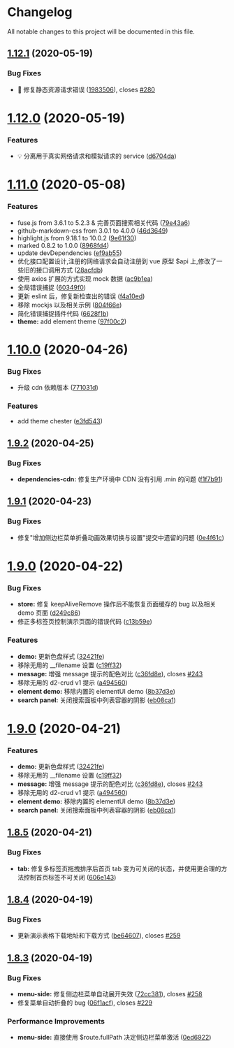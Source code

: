 # Changelog

All notable changes to this project will be documented in this file.

## [1.12.1](https://github.com/d2-projects/d2-admin/compare/v1.12.0...v1.12.1) (2020-05-19)


### Bug Fixes

* :bug: 修复静态资源请求错误 ([1983506](https://github.com/d2-projects/d2-admin/commit/1983506e46b117a064d959ee5b189e20168b5d71)), closes [#280](https://github.com/d2-projects/d2-admin/issues/280)

# [1.12.0](https://github.com/d2-projects/d2-admin/compare/v1.11.0...v1.12.0) (2020-05-19)


### Features

* :bulb: 分离用于真实网络请求和模拟请求的 service ([d6704da](https://github.com/d2-projects/d2-admin/commit/d6704dad5c2fd4ebea611aaccd714d0003f64935))

# [1.11.0](https://github.com/d2-projects/d2-admin/compare/v1.10.0...v1.11.0) (2020-05-08)


### Features

* fuse.js from 3.6.1 to 5.2.3 & 完善页面搜索相关代码 ([79e43a6](https://github.com/d2-projects/d2-admin/commit/79e43a69d878d7b31f60d0d7a61f67c9217a4e1e))
* github-markdown-css from 3.0.1 to 4.0.0 ([46d3649](https://github.com/d2-projects/d2-admin/commit/46d3649f0096cb7752ab682cc2087536b663901b))
* highlight.js from 9.18.1 to 10.0.2 ([9e61f30](https://github.com/d2-projects/d2-admin/commit/9e61f306f20ab58af1a76f0d3d9c94f16141a860))
* marked 0.8.2 to 1.0.0 ([8968fd4](https://github.com/d2-projects/d2-admin/commit/8968fd45cb16d0d9c792dfc05e6a7bdd24e91090))
* update devDependencies ([ef9ab55](https://github.com/d2-projects/d2-admin/commit/ef9ab5545f6ceef9a19e59400b31225cce245b5f))
* 优化接口配置设计,注册的网络请求会自动注册到 vue 原型 $api 上,修改了一些旧的接口调用方式 ([28acfdb](https://github.com/d2-projects/d2-admin/commit/28acfdbb04cb12079981dc495d1f95f5c6cad0aa))
* 使用 axios 扩展的方式实现 mock 数据 ([ac9b1ea](https://github.com/d2-projects/d2-admin/commit/ac9b1ea26dc9924ac97582033df6f747579ac2f7))
* 全局错误捕捉 ([60349f0](https://github.com/d2-projects/d2-admin/commit/60349f03445c9cab21ea378a9311e6191471b835))
* 更新 eslint 后，修复新检查出的错误 ([f4a10ed](https://github.com/d2-projects/d2-admin/commit/f4a10ed3c3c28f735af9f7e3538c6cc507caa2f9))
* 移除 mockjs 以及相关示例 ([804f66e](https://github.com/d2-projects/d2-admin/commit/804f66eb0581a20c3601f17ea0e384700c114e6b))
* 简化错误捕捉插件代码 ([6628f1b](https://github.com/d2-projects/d2-admin/commit/6628f1b462733f319cbd89a7a7ddf1dc1ca745ce))
* **theme:** add element theme ([97f00c2](https://github.com/d2-projects/d2-admin/commit/97f00c21ddd678789d1b88bfe2466e2bd9cf0c81))

# [1.10.0](https://github.com/d2-projects/d2-admin/compare/v1.9.2...v1.10.0) (2020-04-26)


### Bug Fixes

* 升级 cdn 依赖版本 ([771031d](https://github.com/d2-projects/d2-admin/commit/771031d7d39a3ab2d013cbf5d8d18ee949f64b97))


### Features

* add theme chester ([e3fd543](https://github.com/d2-projects/d2-admin/commit/e3fd543573d42f2f06c0214d34dea6263f8c3294))

## [1.9.2](https://github.com/d2-projects/d2-admin/compare/v1.9.1...v1.9.2) (2020-04-25)


### Bug Fixes

* **dependencies-cdn:** 修复生产环境中 CDN 没有引用 .min 的问题 ([f1f7b91](https://github.com/d2-projects/d2-admin/commit/f1f7b91c3f0fcdceca3815b700343b38194805c9))

## [1.9.1](https://github.com/d2-projects/d2-admin/compare/v1.9.0...v1.9.1) (2020-04-23)


### Bug Fixes

* 修复"增加侧边栏菜单折叠动画效果切换与设置"提交中遗留的问题 ([0e4f61c](https://github.com/d2-projects/d2-admin/commit/0e4f61c05965411e9013dcef0281517fba7a6635))

# [1.9.0](https://github.com/d2-projects/d2-admin/compare/v1.8.5...v1.9.0) (2020-04-22)


### Bug Fixes

* **store:** 修复 keepAliveRemove 操作后不能恢复页面缓存的 bug 以及相关 demo 页面 ([d249c86](https://github.com/d2-projects/d2-admin/commit/d249c86406bd3d808a3ef83ac0fd6f8e3103e8c6))
* 修正多标签页控制演示页面的错误代码 ([c13b59e](https://github.com/d2-projects/d2-admin/commit/c13b59e5e295f41fff52627474acca23055a2308))


### Features

* **demo:** 更新色盘样式 ([32421fe](https://github.com/d2-projects/d2-admin/commit/32421fe351d47e56ed1d81e5fd8e5a17c361b1f2))
* 移除无用的 __filename 设置 ([c19ff32](https://github.com/d2-projects/d2-admin/commit/c19ff32287204db680b76999d1c4ae500a6d44a4))
* **message:** 增强 message 提示的配色对比 ([c36fd8e](https://github.com/d2-projects/d2-admin/commit/c36fd8e5a27b574180aa4f055a55a4e12960e0f5)), closes [#243](https://github.com/d2-projects/d2-admin/issues/243)
* 移除无用的 d2-crud v1 提示 ([a494560](https://github.com/d2-projects/d2-admin/commit/a494560c8a6bab6a17bce423286e5593de0f3b8f))
* **element demo:** 移除内置的 elementUI demo ([8b37d3e](https://github.com/d2-projects/d2-admin/commit/8b37d3e77ffd9d713dc8f0a18d416f5606d14c21))
* **search panel:** 关闭搜索面板中列表容器的阴影 ([eb08ca1](https://github.com/d2-projects/d2-admin/commit/eb08ca19d4db485eded5f92491b420d74d3188ef))

# [1.9.0](https://github.com/d2-projects/d2-admin/compare/v1.8.5...v1.9.0) (2020-04-21)


### Features

* **demo:** 更新色盘样式 ([32421fe](https://github.com/d2-projects/d2-admin/commit/32421fe351d47e56ed1d81e5fd8e5a17c361b1f2))
* 移除无用的 __filename 设置 ([c19ff32](https://github.com/d2-projects/d2-admin/commit/c19ff32287204db680b76999d1c4ae500a6d44a4))
* **message:** 增强 message 提示的配色对比 ([c36fd8e](https://github.com/d2-projects/d2-admin/commit/c36fd8e5a27b574180aa4f055a55a4e12960e0f5)), closes [#243](https://github.com/d2-projects/d2-admin/issues/243)
* 移除无用的 d2-crud v1 提示 ([a494560](https://github.com/d2-projects/d2-admin/commit/a494560c8a6bab6a17bce423286e5593de0f3b8f))
* **element demo:** 移除内置的 elementUI demo ([8b37d3e](https://github.com/d2-projects/d2-admin/commit/8b37d3e77ffd9d713dc8f0a18d416f5606d14c21))
* **search panel:** 关闭搜索面板中列表容器的阴影 ([eb08ca1](https://github.com/d2-projects/d2-admin/commit/eb08ca19d4db485eded5f92491b420d74d3188ef))

## [1.8.5](https://github.com/d2-projects/d2-admin/compare/v1.8.4...v1.8.5) (2020-04-21)


### Bug Fixes

* **tab:** 修复多标签页拖拽排序后首页 tab 变为可关闭的状态，并使用更合理的方法控制首页标签不可关闭 ([606e143](https://github.com/d2-projects/d2-admin/commit/606e14380d66709b0a18bfedb5dd11cf973e81f9))

## [1.8.4](https://github.com/d2-projects/d2-admin/compare/v1.8.3...v1.8.4) (2020-04-19)


### Bug Fixes

* 更新演示表格下载地址和下载方式 ([be64607](https://github.com/d2-projects/d2-admin/commit/be64607cec294337fbcbe7622550846ffcdd351a)), closes [#259](https://github.com/d2-projects/d2-admin/issues/259)

## [1.8.3](https://github.com/d2-projects/d2-admin/compare/v1.8.2...v1.8.3) (2020-04-19)


### Bug Fixes

* **menu-side:** 修复侧边栏菜单自动展开失效 ([72cc381](https://github.com/d2-projects/d2-admin/commit/72cc381a141fa7302039366ef4078ea221ba9900)), closes [#258](https://github.com/d2-projects/d2-admin/issues/258)
* 修复菜单自动折叠的 bug ([06f1acf](https://github.com/d2-projects/d2-admin/commit/06f1acf522c83b966ec244bd2c9bbd9b3972f0a5)), closes [#229](https://github.com/d2-projects/d2-admin/issues/229)


### Performance Improvements

* **menu-side:** 直接使用 $route.fullPath 决定侧边栏菜单激活 ([0ed6922](https://github.com/d2-projects/d2-admin/commit/0ed6922140f673da3a64724a47c442b2a0b9b9b1))

